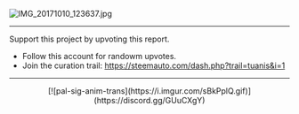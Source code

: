 ![IMG_20171010_123637.jpg](https://cdn.steemitimages.com/DQmcBVw6UWeK5K9r7uCpTXkMwFzSisQmC7m1124mYkj6wEy/IMG_20171010_123637.jpg)

---
Support this project by upvoting this report. 
- Follow this account for randowm upvotes.
- Join the curation trail: https://steemauto.com/dash.php?trail=tuanis&i=1

---

<center>[![pal-sig-anim-trans](https://i.imgur.com/sBkPplQ.gif)](https://discord.gg/GUuCXgY)</center>